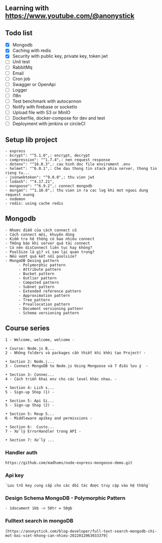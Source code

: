 ## Learning with <https://www.youtube.com/@anonystick>

## Todo list
- [x] Mongodb
- [x] Caching with redis
- [x] Security with public key, private key, token jwt
- [ ] Unit test
- [ ] RabbitMq
- [ ] Email
- [ ] Cron job
- [ ] Swagger or OpenApi
- [ ] Logger
- [ ] I18n
- [ ] Test benchmark with autocannon
- [ ] Notify with firebase or socketIo
- [ ] Upload file with S3 or MinIO
- [ ] Dockerfile, docker-compose for dev and test
- [ ] Deployment with jenkins or circleCI

## Setup lib project

    - express
    - bcrypt": "^5.1.0",: encrypt, decrypt
    - compression": "^1.7.4",: nen request response
    - dotenv": "^16.0.3",: cau hinh doc file enviroment .env
    - helmet": "^6.0.1",: Che dau thong tin stack phia server, thong tin rieng tu...
    - jsonwebtoken": "^9.0.0",: thu vien jwt
    - lodash": "^4.17.21",
    - mongoose": "^6.9.2",: connect mongodb
    - morgan": "^1.10.0",: thu vien in ra cac log khi mot nguoi dung request xuong
    - nodemon
    - redis: using cache redis

## Mongodb

    - Nhược điểm của cách connect cũ
    - Cách connect mới, khuyên dùng
    - Kiểm tra hệ thống có bao nhiêu connect
    - THông báo khi server quá tải connect
    - Có nên disConnect liên tục hay không?
    - PoolSize là gì? vì sao lại quan trọng?
    - Nếu vượt quá kết nối poolsize?
    - MongoDB Desing pattern
          - Polymorphic pattern
          - Attribute pattern
          - Bucket pattern
          - Outlier pattern
          - Computed pattern
          - Subnet pattern
          - Extended reference pattern
          - Approximation pattern
          - Tree pattern
          - Preallocation pattern
          - Document versioning pattenr
          - Schema versioning pattern

## Course series

    1 - Welcome, welcome, welcome -   

    • Course: Node.js B...  
    2 - Những folders và packages cần thiết khi khởi tạo Project! -
    
    • Section 2: Node.j...  
    3 - Connect MongoDB to Node.js Using Mongoose và 7 điều lưu ý  -
    
    • Section 3: Connec...  
    4 - Cách triển khai env cho các level khác nhau. -
    
    • Section 4: Lịch s...  
    5 - Sign-up Shop (1) -
    
    • Section 5: Api Si...  
    5 - Sign-up Shop (2) -
    
    • Section 5: Reup S...  
    6 - Middleware apikey and permissions -
    
    • Section 6:  Custo...  
    7 - Xử lý ErrorHandler trong API -
    
    • Section 7: Xử lý ...

### Handler auth

    https://github.com/madhums/node-express-mongoose-demo.git

### Api key

    `Lưu trữ key cung cấp cho các đối tác được truy cập vào hệ thống`

### Design Schema MongoDB - Polymorphic Pattern

    - 1document 1kb -> 50tr = 50gb

### Fulltext search in mongoDB

    [https://anonystick.com/blog-developer/full-text-search-mongodb-chi-mot-bai-viet-khong-can-nhieu-2022012063033379]

